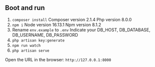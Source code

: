 ## Boot and run

1. `composer install`
   Composer version 2.1.4
   Php version 8.0.0
2. `npm i`
   Node version 16.13.1
   Npm version 8.1.2
3. Rename `env.example` to `.env`
   Indicate your DB_HOST, DB_DATABASE, DB_USERNAME, DB_PASSWORD
4. `php artisan key:generate`
5. `npm run watch`
6. `php artisan serve`

Open the URL in the browser:
`http://127.0.0.1:8000`
